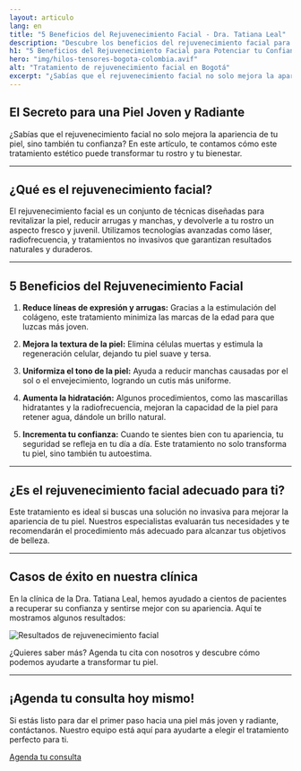```yaml
---
layout: articulo
lang: en
title: "5 Beneficios del Rejuvenecimiento Facial - Dra. Tatiana Leal"
description: "Descubre los beneficios del rejuvenecimiento facial para tu piel. Aprende cómo este tratamiento puede ayudarte a mejorar tu confianza y lucir más joven."
h1: "5 Beneficios del Rejuvenecimiento Facial para Potenciar tu Confianza y Belleza"
hero: "img/hilos-tensores-bogota-colombia.avif"
alt: "Tratamiento de rejuvenecimiento facial en Bogotá"
excerpt: "¿Sabías que el rejuvenecimiento facial no solo mejora la apariencia de tu piel, sino también tu confianza?"
---
```


## El Secreto para una Piel Joven y Radiante

¿Sabías que el rejuvenecimiento facial no solo mejora la apariencia de tu piel, sino también tu confianza? En este artículo, te contamos cómo este tratamiento estético puede transformar tu rostro y tu bienestar.

---

## ¿Qué es el rejuvenecimiento facial?

El rejuvenecimiento facial es un conjunto de técnicas diseñadas para revitalizar la piel, reducir arrugas y manchas, y devolverle a tu rostro un aspecto fresco y juvenil. Utilizamos tecnologías avanzadas como láser, radiofrecuencia, y tratamientos no invasivos que garantizan resultados naturales y duraderos.

---

## 5 Beneficios del Rejuvenecimiento Facial

1. **Reduce líneas de expresión y arrugas:** Gracias a la estimulación del colágeno, este tratamiento minimiza las marcas de la edad para que luzcas más joven.

2. **Mejora la textura de la piel:** Elimina células muertas y estimula la regeneración celular, dejando tu piel suave y tersa.

3. **Uniformiza el tono de la piel:** Ayuda a reducir manchas causadas por el sol o el envejecimiento, logrando un cutis más uniforme.

4. **Aumenta la hidratación:** Algunos procedimientos, como las mascarillas hidratantes y la radiofrecuencia, mejoran la capacidad de la piel para retener agua, dándole un brillo natural.

5. **Incrementa tu confianza:** Cuando te sientes bien con tu apariencia, tu seguridad se refleja en tu día a día. Este tratamiento no solo transforma tu piel, sino también tu autoestima.

---

## ¿Es el rejuvenecimiento facial adecuado para ti?

Este tratamiento es ideal si buscas una solución no invasiva para mejorar la apariencia de tu piel. Nuestros especialistas evaluarán tus necesidades y te recomendarán el procedimiento más adecuado para alcanzar tus objetivos de belleza.

---

## Casos de éxito en nuestra clínica

En la clínica de la Dra. Tatiana Leal, hemos ayudado a cientos de pacientes a recuperar su confianza y sentirse mejor con su apariencia. Aquí te mostramos algunos resultados:

![Resultados de rejuvenecimiento facial](img/casos-exito.webp)

¿Quieres saber más? Agenda tu cita con nosotros y descubre cómo podemos ayudarte a transformar tu piel.

---

## ¡Agenda tu consulta hoy mismo!

Si estás listo para dar el primer paso hacia una piel más joven y radiante, contáctanos. Nuestro equipo está aquí para ayudarte a elegir el tratamiento perfecto para ti.

[Agenda tu consulta](contacto)
